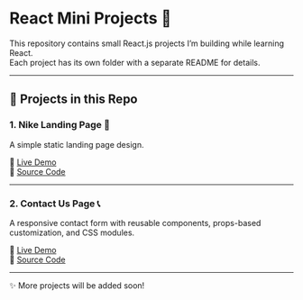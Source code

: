 # React Mini Projects 🚀

This repository contains small React.js projects I’m building while learning React.  
Each project has its own folder with a separate README for details.

---

## 📂 Projects in this Repo

### 1. Nike Landing Page 👟

A simple static landing page design.

🔗 [Live Demo](https://react-mini-projects-beta.vercel.app/)  
📂 [Source Code](./nike-homepage/)

---

### 2. Contact Us Page 📞

A responsive contact form with reusable components, props-based customization, and CSS modules.

🔗 [Live Demo](https://starlit-brigadeiros-ce9993.netlify.app/)  
📂 [Source Code](./contact-form/)

---

✨ More projects will be added soon!
